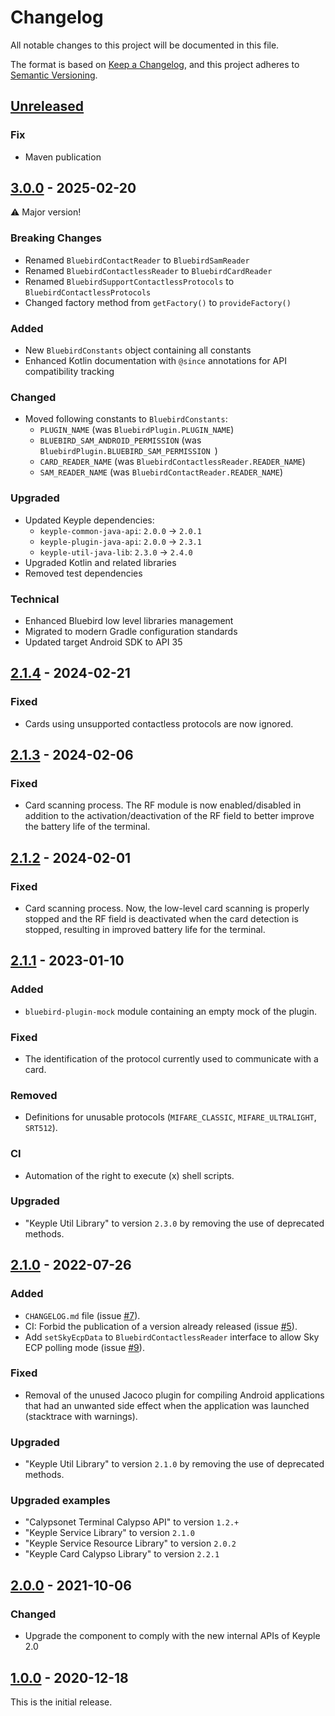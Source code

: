 # Changelog
All notable changes to this project will be documented in this file.

The format is based on [Keep a Changelog](https://keepachangelog.com/en/1.0.0/),
and this project adheres to [Semantic Versioning](https://semver.org/spec/v2.0.0.html).

## [Unreleased]
### Fix
- Maven publication

## [3.0.0] - 2025-02-20
:warning: Major version!
### Breaking Changes
- Renamed `BluebirdContactReader` to `BluebirdSamReader`
- Renamed `BluebirdContactlessReader` to `BluebirdCardReader`
- Renamed `BluebirdSupportContactlessProtocols` to `BluebirdContactlessProtocols`
- Changed factory method from `getFactory()` to `provideFactory()`
### Added
- New `BluebirdConstants` object containing all constants
- Enhanced Kotlin documentation with `@since` annotations for API compatibility tracking
### Changed
- Moved following constants to `BluebirdConstants`:
  - `PLUGIN_NAME` (was `BluebirdPlugin.PLUGIN_NAME`)
  - `BLUEBIRD_SAM_ANDROID_PERMISSION` (was `BluebirdPlugin.BLUEBIRD_SAM_PERMISSION `)
  - `CARD_READER_NAME` (was `BluebirdContactlessReader.READER_NAME`)
  - `SAM_READER_NAME` (was `BluebirdContactReader.READER_NAME`)
### Upgraded
- Updated Keyple dependencies:
  - `keyple-common-java-api`: `2.0.0` -> `2.0.1`
  - `keyple-plugin-java-api`: `2.0.0` -> `2.3.1`
  - `keyple-util-java-lib`: `2.3.0` -> `2.4.0`
- Upgraded Kotlin and related libraries
- Removed test dependencies
### Technical
- Enhanced Bluebird low level libraries management
- Migrated to modern Gradle configuration standards
- Updated target Android SDK to API 35

## [2.1.4] - 2024-02-21
### Fixed
- Cards using unsupported contactless protocols are now ignored.

## [2.1.3] - 2024-02-06
### Fixed
- Card scanning process. The RF module is now enabled/disabled in addition to the 
  activation/deactivation of the RF field to better improve the battery life of the terminal.

## [2.1.2] - 2024-02-01
### Fixed
- Card scanning process. Now, the low-level card scanning is properly stopped and the RF field is 
  deactivated when the card detection is stopped, resulting in improved battery life for the 
  terminal. 

## [2.1.1] - 2023-01-10
### Added
- `bluebird-plugin-mock` module containing an empty mock of the plugin.
### Fixed
- The identification of the protocol currently used to communicate with a card.
### Removed
- Definitions for unusable protocols (`MIFARE_CLASSIC`, `MIFARE_ULTRALIGHT`, `SRT512`).
### CI
- Automation of the right to execute (x) shell scripts.
### Upgraded
- "Keyple Util Library" to version `2.3.0` by removing the use of deprecated methods.

## [2.1.0] - 2022-07-26
### Added
- `CHANGELOG.md` file (issue [#7]).
- CI: Forbid the publication of a version already released (issue [#5]).
- Add `setSkyEcpData` to `BluebirdContactlessReader` interface to allow Sky ECP polling mode (issue [#9]).
### Fixed
- Removal of the unused Jacoco plugin for compiling Android applications that had an unwanted side effect when the application was launched (stacktrace with warnings).
### Upgraded
- "Keyple Util Library" to version `2.1.0` by removing the use of deprecated methods.
### Upgraded examples
- "Calypsonet Terminal Calypso API" to version `1.2.+`
- "Keyple Service Library" to version `2.1.0`
- "Keyple Service Resource Library" to version `2.0.2`
- "Keyple Card Calypso Library" to version `2.2.1`

## [2.0.0] - 2021-10-06
### Changed
- Upgrade the component to comply with the new internal APIs of Keyple 2.0

## [1.0.0] - 2020-12-18
This is the initial release.

[unreleased]: https://github.com/calypsonet/keyple-plugin-cna-bluebird-specific-nfc-java-lib/compare/3.0.0...HEAD
[3.0.0]: https://github.com/calypsonet/keyple-plugin-cna-bluebird-specific-nfc-java-lib/compare/2.1.4...3.0.0
[2.1.4]: https://github.com/calypsonet/keyple-plugin-cna-bluebird-specific-nfc-java-lib/compare/2.1.3...2.1.4
[2.1.3]: https://github.com/calypsonet/keyple-plugin-cna-bluebird-specific-nfc-java-lib/compare/2.1.2...2.1.3
[2.1.2]: https://github.com/calypsonet/keyple-plugin-cna-bluebird-specific-nfc-java-lib/compare/2.1.1...2.1.2
[2.1.1]: https://github.com/calypsonet/keyple-plugin-cna-bluebird-specific-nfc-java-lib/compare/2.1.0...2.1.1
[2.1.0]: https://github.com/calypsonet/keyple-plugin-cna-bluebird-specific-nfc-java-lib/compare/2.0.0...2.1.0
[2.0.0]: https://github.com/calypsonet/keyple-plugin-cna-bluebird-specific-nfc-java-lib/compare/1.0.0...2.0.0
[1.0.0]: https://github.com/calypsonet/keyple-plugin-cna-bluebird-specific-nfc-java-lib/releases/tag/1.0.0

[#9]: https://github.com/calypsonet/keyple-plugin-cna-bluebird-specific-nfc-java-lib/issues/9
[#7]: https://github.com/calypsonet/keyple-plugin-cna-bluebird-specific-nfc-java-lib/issues/7
[#5]: https://github.com/calypsonet/keyple-plugin-cna-bluebird-specific-nfc-java-lib/issues/5